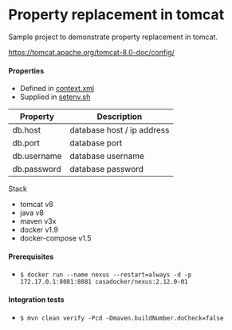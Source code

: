 # Property replacement in tomcat
Sample project to demonstrate property replacement in tomcat.

https://tomcat.apache.org/tomcat-8.0-doc/config/

#### Properties
 - Defined in [context.xml](src/main/webapp/META-INF/context.xml)
 - Supplied in [setenv.sh](src/main/docker/files/setenv.sh)

| **Property** | **Description** |
| ------------- | ------------- |
| db.host | database host / ip address |
| db.port | database port |
| db.username | database username |
| db.password | database password |


Stack
* tomcat v8
* java v8
* maven v3x
* docker v1.9
* docker-compose v1.5

#### Prerequisites
* `$ docker run --name nexus --restart=always -d -p 172.17.0.1:8081:8081 casadocker/nexus:2.12.0-01`

#### Integration tests
* `$ mvn clean verify -Pcd -Dmaven.buildNumber.doCheck=false`
